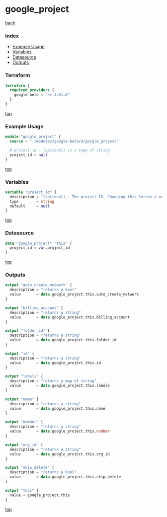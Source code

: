 # google_project

[back](../google-beta.md)

### Index

- [Example Usage](#example-usage)
- [Variables](#variables)
- [Datasource](#datasource)
- [Outputs](#outputs)

### Terraform

```terraform
terraform {
  required_providers {
    google-beta = ">= 3.51.0"
  }
}
```

[top](#index)

### Example Usage

```terraform
module "google_project" {
  source = "./modules/google-beta/d/google_project"

  # project_id - (optional) is a type of string
  project_id = null
}
```

[top](#index)

### Variables

```terraform
variable "project_id" {
  description = "(optional) - The project ID. Changing this forces a new project to be created."
  type        = string
  default     = null
}
```

[top](#index)

### Datasource

```terraform
data "google_project" "this" {
  project_id = var.project_id
}
```

[top](#index)

### Outputs

```terraform
output "auto_create_network" {
  description = "returns a bool"
  value       = data.google_project.this.auto_create_network
}

output "billing_account" {
  description = "returns a string"
  value       = data.google_project.this.billing_account
}

output "folder_id" {
  description = "returns a string"
  value       = data.google_project.this.folder_id
}

output "id" {
  description = "returns a string"
  value       = data.google_project.this.id
}

output "labels" {
  description = "returns a map of string"
  value       = data.google_project.this.labels
}

output "name" {
  description = "returns a string"
  value       = data.google_project.this.name
}

output "number" {
  description = "returns a string"
  value       = data.google_project.this.number
}

output "org_id" {
  description = "returns a string"
  value       = data.google_project.this.org_id
}

output "skip_delete" {
  description = "returns a bool"
  value       = data.google_project.this.skip_delete
}

output "this" {
  value = google_project.this
}
```

[top](#index)